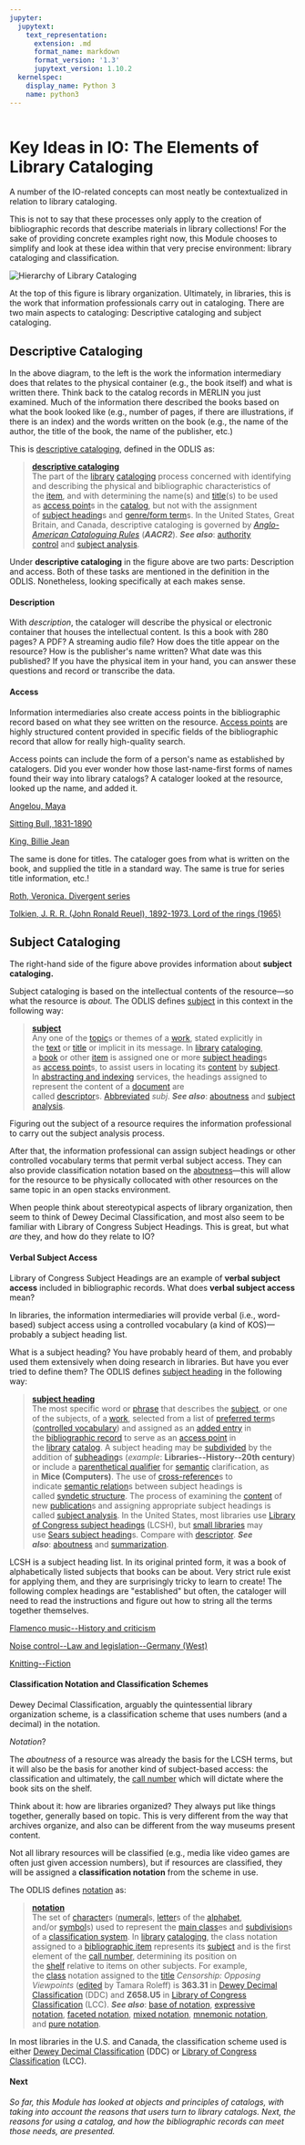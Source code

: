 ```yaml
---
jupyter:
  jupytext:
    text_representation:
      extension: .md
      format_name: markdown
      format_version: '1.3'
      jupytext_version: 1.10.2
  kernelspec:
    display_name: Python 3
    name: python3
---
```


```python id="j4jR4EIZE-im"

```

<!-- #region id="emP4iVHVav5A" -->
Key Ideas in IO: The Elements of Library Cataloging
===================================================

A number of the IO-related concepts can most neatly be contextualized in relation to library cataloging.

This is not to say that these processes only apply to the creation of bibliographic records that describe materials in library collections! For the sake of providing concrete examples right now, this Module chooses to simplify and look at these idea within that very precise environment: library cataloging and classification.

![Hierarchy of Library Cataloging](https://missouri.instructure.com/courses/45003/files/7748335/download)

At the top of this figure is library organization. Ultimately, in libraries, this is the work that information professionals carry out in cataloging. There are two main aspects to cataloging: Descriptive cataloging and subject cataloging. 

**Descriptive Cataloging**
--------------------------

In the above diagram, to the left is the work the information intermediary does that relates to the physical container (e.g., the book itself) and what is written there. Think back to the catalog records in MERLIN you just examined. Much of the information there described the books based on what the book looked like (e.g., number of pages, if there are illustrations, if there is an index) and the words written on the book (e.g., the name of the author, the title of the book, the name of the publisher, etc.)

This is [descriptive cataloging](https://www.abc-clio.com/ODLIS/odlis_d.aspx#descripcatalog), defined in the ODLIS as: 

> [**descriptive cataloging**](https://www.abc-clio.com/ODLIS/odlis_d.aspx#descripcatalog)  
> The part of the [library](https://www.abc-clio.com/ODLIS/odlis_l.aspx#library) [cataloging](https://www.abc-clio.com/ODLIS/odlis_c.aspx#cataloging) process concerned with identifying and describing the physical and bibliographic characteristics of the [item](https://www.abc-clio.com/ODLIS/odlis_b.aspx#bibitem), and with determining the name(s) and [title](https://www.abc-clio.com/ODLIS/odlis_t.aspx#title)(s) to be used as [access point](https://www.abc-clio.com/ODLIS/odlis_a.aspx#accesspoint)s in the [catalog](https://www.abc-clio.com/ODLIS/odlis_c.aspx#catalog), but not with the assignment of [subject heading](https://www.abc-clio.com/ODLIS/odlis_s.aspx#subjectheading)s and [genre/form term](https://www.abc-clio.com/ODLIS/odlis_g.aspx#genreformterm)s. In the United States, Great Britain, and Canada, descriptive cataloging is governed by _[Anglo-American Cataloguing Rules](https://www.abc-clio.com/ODLIS/odlis_a.aspx#anglo)_ (**_AACR2_**). **_See also_**: [authority control](https://www.abc-clio.com/ODLIS/odlis_a.aspx#authoritycontrol) and [subject analysis](https://www.abc-clio.com/ODLIS/odlis_s.aspx#subjectanalysis).

Under **descriptive cataloging** in the figure above are two parts: Description and access. Both of these tasks are mentioned in the definition in the ODLIS. Nonetheless, looking specifically at each makes sense. 

#### Description

With _description_, the cataloger will describe the physical or electronic container that houses the intellectual content. Is this a book with 280 pages? A PDF? A streaming audio file? How does the title appear on the resource? How is the publisher's name written? What date was this published? If you have the physical item in your hand, you can answer these questions and record or transcribe the data. 

#### Access

Information intermediaries also create access points in the bibliographic record based on what they see written on the resource. [Access points](https://www.abc-clio.com/ODLIS/odlis_a.aspx#accesspoint) are highly structured content provided in specific fields of the bibliographic record that allow for really high-quality search. 

Access points can include the form of a person's name as established by catalogers. Did you ever wonder how those last-name-first forms of names found their way into library catalogs? A cataloger looked at the resource, looked up the name, and added it. 

[Angelou, Maya](https://authorities.loc.gov/cgi-bin/Pwebrecon.cgi?AuthRecID=1401375&v1=1&HC=4&SEQ=20200827182309&PID=mwbDqydV0BQj-dXg3QNTaJrDm)

[Sitting Bull, 1831-1890](https://authorities.loc.gov/cgi-bin/Pwebrecon.cgi?AuthRecID=1401407&v1=1&HC=1&SEQ=20200827182547&PID=L-ABf2sIKXI34c5Qlo0kb5Cwh)

[King, Billie Jean](https://authorities.loc.gov/cgi-bin/Pwebrecon.cgi?AuthRecID=38738&v1=1&HC=1&SEQ=20200827182929&PID=EN42ouB8I7Fk3ajCU_KV1MDr4)

The same is done for titles. The cataloger goes from what is written on the book, and supplied the title in a standard way. The same is true for series title information, etc.!

[Roth, Veronica. Divergent series](https://authorities.loc.gov/cgi-bin/Pwebrecon.cgi?AuthRecID=8969511&v1=1&HC=2&SEQ=20200827183352&PID=v-hV8uwjbjZwTO78VMTUCZf_h)

[Tolkien, J. R. R. (John Ronald Reuel), 1892-1973. Lord of the rings (1965)](https://authorities.loc.gov/cgi-bin/Pwebrecon.cgi?AuthRecID=9907836&v1=1&HC=1&SEQ=20200827183803&PID=HypEH7hle4hGXgwEmx1a2_3Y2)

**Subject Cataloging**
----------------------

The right-hand side of the figure above provides information about **subject cataloging.**

Subject cataloging is based on the intellectual contents of the resource—so what the resource is _about._ The ODLIS defines [subject](https://www.abc-clio.com/ODLIS/odlis_s.aspx#subject) in this context in the following way:

> [**subject**](https://www.abc-clio.com/ODLIS/odlis_s.aspx#subject)  
> Any one of the [topic](https://www.abc-clio.com/ODLIS/odlis_t.aspx#topic)s or themes of a [work](https://www.abc-clio.com/ODLIS/odlis_w.aspx#work), stated explicitly in the [text](https://www.abc-clio.com/ODLIS/odlis_t.aspx#text) or [title](https://www.abc-clio.com/ODLIS/odlis_t.aspx#title) or implicit in its message. In [library](https://www.abc-clio.com/ODLIS/odlis_l.aspx#library) [cataloging](https://www.abc-clio.com/ODLIS/odlis_c.aspx#cataloging), a [book](https://www.abc-clio.com/ODLIS/odlis_b.aspx#book) or other [item](https://www.abc-clio.com/ODLIS/odlis_b.aspx#bibitem) is assigned one or more [subject heading](https://www.abc-clio.com/ODLIS/odlis_s.aspx#subjectheading)s as [access point](https://www.abc-clio.com/ODLIS/odlis_a.aspx#accesspoint)s, to assist users in locating its [content](https://www.abc-clio.com/ODLIS/odlis_c.aspx#content) by [subject](https://www.abc-clio.com/ODLIS/odlis_s.aspx#subject). In [abstracting and indexing](https://www.abc-clio.com/ODLIS/odlis_a.aspx#abstractingand) services, the headings assigned to represent the content of a [document](https://www.abc-clio.com/ODLIS/odlis_d.aspx#document) are called [descriptor](https://www.abc-clio.com/ODLIS/odlis_d.aspx#descriptor)s. [Abbreviated](https://www.abc-clio.com/ODLIS/odlis_a.aspx#abbreviation) _subj_. **_See also_**: [aboutness](https://www.abc-clio.com/ODLIS/odlis_a.aspx#aboutness) and [subject analysis](https://www.abc-clio.com/ODLIS/odlis_s.aspx#subjectanalysis).

Figuring out the subject of a resource requires the information professional to carry out the subject analysis process.

After that, the information professional can assign subject headings or other controlled vocabulary terms that permit verbal subject access. They can also provide classification notation based on the [aboutness](https://www.abc-clio.com/ODLIS/odlis_a.aspx#aboutness)—this will allow for the resource to be physically collocated with other resources on the same topic in an open stacks environment.

When people think about stereotypical aspects of library organization, then seem to think of Dewey Decimal Classification, and most also seem to be familiar with Library of Congress Subject Headings. This is great, but what _are_ they, and how do they relate to IO?

#### Verbal Subject Access

Library of Congress Subject Headings are an example of **verbal subject access** included in bibliographic records. What does **verbal subject access** mean?

In libraries, the information intermediaries will provide verbal (i.e., word-based) subject access using a controlled vocabulary (a kind of KOS)—probably a subject heading list.

What is a subject heading? You have probably heard of them, and probably used them extensively when doing research in libraries. But have you ever tried to define them? The ODLIS defines [subject heading](https://www.abc-clio.com/ODLIS/odlis_s.aspx#subjectheading) in the following way:

> [**subject heading**](https://www.abc-clio.com/ODLIS/odlis_s.aspx#subjectheading)  
> The most specific word or [phrase](https://www.abc-clio.com/ODLIS/odlis_p.aspx#phrase) that describes the [subject](https://www.abc-clio.com/ODLIS/odlis_s.aspx#subject), or one of the subjects, of a [work](https://www.abc-clio.com/ODLIS/odlis_w.aspx#work), selected from a list of [preferred term](https://www.abc-clio.com/ODLIS/odlis_p.aspx#preferredterm)s ([controlled vocabulary](https://www.abc-clio.com/ODLIS/odlis_c.aspx#controlled)) and assigned as an [added entry](https://www.abc-clio.com/ODLIS/odlis_a.aspx#addedentry) in the [bibliographic record](https://www.abc-clio.com/ODLIS/odlis_b.aspx#bibrecord) to serve as an [access point](https://www.abc-clio.com/ODLIS/odlis_a.aspx#accesspoint) in the [library](https://www.abc-clio.com/ODLIS/odlis_l.aspx#library) [catalog](https://www.abc-clio.com/ODLIS/odlis_c.aspx#catalog). A subject heading may be [subdivided](https://www.abc-clio.com/ODLIS/odlis_s.aspx#subdivision) by the addition of [subheading](https://www.abc-clio.com/ODLIS/odlis_s.aspx#subheading)s (_example_: **Libraries--History--20th century**) or include a [parenthetical qualifier](https://www.abc-clio.com/ODLIS/odlis_p.aspx#parenthetical) for [semantic](https://www.abc-clio.com/ODLIS/odlis_s.aspx#semantics) clarification, as in **Mice (Computers)**. The use of [cross-reference](https://www.abc-clio.com/ODLIS/odlis_c.aspx#crossreference)s to indicate [semantic relation](https://www.abc-clio.com/ODLIS/odlis_s.aspx#semanticrelation)s between subject headings is called [syndetic structure](https://www.abc-clio.com/ODLIS/odlis_s.aspx#syndetic). The process of examining the [content](https://www.abc-clio.com/ODLIS/odlis_c.aspx#content) of new [publication](https://www.abc-clio.com/ODLIS/odlis_p.aspx#publication)s and assigning appropriate subject headings is called [subject analysis](https://www.abc-clio.com/ODLIS/odlis_s.aspx#subjectanalysis). In the United States, most libraries use [Library of Congress subject headings](https://www.abc-clio.com/ODLIS/odlis_l.aspx#lcsh) (LCSH), but [small libraries](https://www.abc-clio.com/ODLIS/odlis_s.aspx#smalllibrary) may use [Sears subject heading](https://www.abc-clio.com/ODLIS/odlis_s.aspx#sears)s. Compare with [descriptor](https://www.abc-clio.com/ODLIS/odlis_d.aspx#descriptor). **_See also_**: [aboutness](https://www.abc-clio.com/ODLIS/odlis_a.aspx#aboutness) and [summarization](https://www.abc-clio.com/ODLIS/odlis_s.aspx#summarization).

LCSH is a subject heading list. In its original printed form, it was a book of alphabetically listed subjects that books can be about. Very strict rule exist for applying them, and they are surprisingly tricky to learn to create! The following complex headings are "established" but often, the cataloger will need to read the instructions and figure out how to string all the terms together themselves.

[Flamenco music--History and criticism](https://authorities.loc.gov/cgi-bin/Pwebrecon.cgi?AuthRecID=7441788&v1=1&HC=1&SEQ=20200827185116&PID=Zp076hDypyVgRR9CumhiC1RFWiK)

[Noise control--Law and legislation--Germany (West)](https://authorities.loc.gov/cgi-bin/Pwebrecon.cgi?AuthRecID=8195387&v1=1&HC=1&SEQ=20200827185159&PID=qfELtPnaXaD54cP1W1xkEA2FBDo)

[Knitting--Fiction](https://authorities.loc.gov/cgi-bin/Pwebrecon.cgi?AuthRecID=7527398&v1=1&HC=1&SEQ=20200827185258&PID=k0qZGzYjbHeS4K3x4F1jsftcN-c)

#### Classification Notation and Classification Schemes

Dewey Decimal Classification, arguably the quintessential library organization scheme, is a classification scheme that uses numbers (and a decimal) in the notation.

_Notation_?

The _aboutness_ of a resource was already the basis for the LCSH terms, but it will also be the basis for another kind of subject-based access: the classification and ultimately, the [call number](https://www.abc-clio.com/ODLIS/odlis_c.aspx#callnumber) which will dictate where the book sits on the shelf.

Think about it: how are libraries organized? They always put like things together, generally based on topic. This is very different from the way that archives organize, and also can be different from the way museums present content.

Not all library resources will be classified (e.g., media like video games are often just given accession numbers), but if resources are classified, they will be assigned a **classification notation** from the scheme in use.

The ODLIS defines [notation](https://www.abc-clio.com/ODLIS/odlis_n.aspx#notation) as: 

> [**notation**](https://www.abc-clio.com/ODLIS/odlis_n.aspx#notation)  
> The set of [character](https://www.abc-clio.com/ODLIS/odlis_c.aspx#character)s ([numeral](https://www.abc-clio.com/ODLIS/odlis_n.aspx#numeral)s, [letter](https://www.abc-clio.com/ODLIS/odlis_l.aspx#letter)s of the [alphabet](https://www.abc-clio.com/ODLIS/odlis_a.aspx#alphabet), and/or [symbol](https://www.abc-clio.com/ODLIS/odlis_s.aspx#symbol)s) used to represent the [main class](https://www.abc-clio.com/ODLIS/odlis_m.aspx#mainclass)es and [subdivision](https://www.abc-clio.com/ODLIS/odlis_s.aspx#subdivision)s of a [classification system](https://www.abc-clio.com/ODLIS/odlis_c.aspx#classificationsys). In [library](https://www.abc-clio.com/ODLIS/odlis_l.aspx#library) [cataloging](https://www.abc-clio.com/ODLIS/odlis_c.aspx#cataloging), the class notation assigned to a [bibliographic item](https://www.abc-clio.com/ODLIS/odlis_b.aspx#bibitem) represents its [subject](https://www.abc-clio.com/ODLIS/odlis_s.aspx#subject) and is the first element of the [call number](https://www.abc-clio.com/ODLIS/odlis_c.aspx#callnumber), determining its position on the [shelf](https://www.abc-clio.com/ODLIS/odlis_b.aspx#bookshelves) relative to items on other subjects. For example, the [class](https://www.abc-clio.com/ODLIS/odlis_c.aspx#class) notation assigned to the [title](https://www.abc-clio.com/ODLIS/odlis_t.aspx#title) _Censorship: Opposing Viewpoints_ ([edited](https://www.abc-clio.com/ODLIS/odlis_e.aspx#editor) by Tamara Roleff) is **363.31** in [Dewey Decimal Classification](https://www.abc-clio.com/ODLIS/odlis_d.aspx#dewey) (DDC) and **Z658.U5** in [Library of Congress Classification](https://www.abc-clio.com/ODLIS/odlis_l.aspx#lcclassification) (LCC). **_See also_**: [base of notation](https://www.abc-clio.com/ODLIS/odlis_b.aspx#baseofnotation), [expressive notation](https://www.abc-clio.com/ODLIS/odlis_e.aspx#expressivenotation), [faceted notation](https://www.abc-clio.com/ODLIS/odlis_f.aspx#facetednotation), [mixed notation](https://www.abc-clio.com/ODLIS/odlis_m.aspx#mixednotation), [mnemonic notation](https://www.abc-clio.com/ODLIS/odlis_m.aspx#mnemonicnotation), and [pure notation](https://www.abc-clio.com/ODLIS/odlis_p.aspx#purenotation).

In most libraries in the U.S. and Canada, the classification scheme used is either [Dewey Decimal Classification](https://www.abc-clio.com/ODLIS/odlis_d.aspx#dewey) (DDC) or [Library of Congress Classification](https://www.abc-clio.com/ODLIS/odlis_l.aspx#lcclassification) (LCC). 

#### **Next**

_So far, this Module has looked at objects and principles of catalogs, with taking into account the reasons that users turn to library catalogs. Next, the reasons for using a catalog, and how the bibliographic records can meet those needs, are presented._
<!-- #endregion -->

